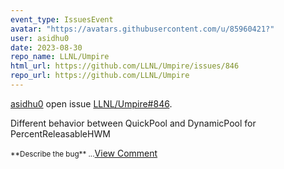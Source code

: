 ```yaml
---
event_type: IssuesEvent
avatar: "https://avatars.githubusercontent.com/u/85960421?"
user: asidhu0
date: 2023-08-30
repo_name: LLNL/Umpire
html_url: https://github.com/LLNL/Umpire/issues/846
repo_url: https://github.com/LLNL/Umpire
---
```


<a href='https://github.com/asidhu0' target='_blank'>asidhu0</a> open issue <a href='https://github.com/LLNL/Umpire/issues/846' target='_blank'>LLNL/Umpire#846</a>.

<p>Different behavior between QuickPool and DynamicPool for PercentReleasableHWM</p><small>**Describe the bug**...</small><a href='https://github.com/LLNL/Umpire/issues/846' target='_blank'>View Comment</a>